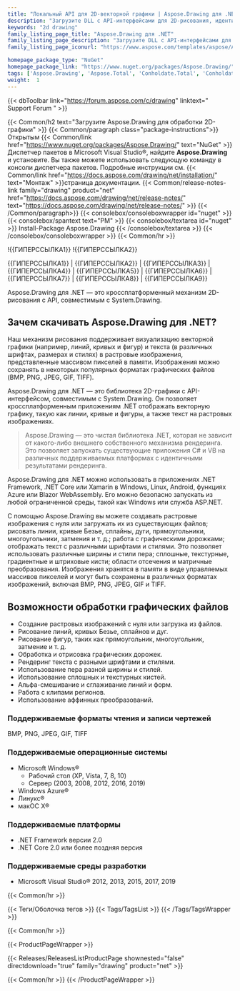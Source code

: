 ```yaml
---
title: "Локальный API для 2D-векторной графики | Aspose.Drawing для .NET"
description: "Загрузите DLL с API-интерфейсами для 2D-рисования, идентичными GDI+, для рендеринга и преобразования векторной графики (линий, кривых и фигур), а также текста с несколькими стилями в приложениях .NET."
keywords: "2d drawing"
family_listing_page_title: "Aspose.Drawing для .NET"
family_listing_page_description: "Загрузите DLL с API-интерфейсами для 2D-рисования, идентичными GDI+, для рендеринга и преобразования векторной графики (линий, кривых и фигур), а также текста с несколькими стилями в приложениях .NET."
family_listing_page_iconurl: "https://www.aspose.com/templates/aspose/App_Themes/V3/images/drawing/272x272/aspose_drawing-for-net.png"

homepage_package_type: "NuGet"
homepage_package_link: "https://www.nuget.org/packages/Aspose.Drawing/"
tags: ['Aspose.Drawing', 'Aspose.Total', 'Conholdate.Total', 'Conholdate', 'Component', 'Library', 'API', 'On-premise-API', 'Microsoft', '.Net-Core', '.Net-Standard', '.NetCore', '.NetStandard', '.NetStandard2.0', 'Standard', 'C#', 'CSharp', 'ASP.NET', 'macOS', 'Windows', 'Azure', 'Linux', 'BMP', 'PNG', 'JPEG', 'GIF', 'TIFF', 'Rendering', 'Text', 'Font', 'Drawing', 'Brush', 'Gradient', 'Pen', 'Line', 'Curve', 'Shape', 'Ellipses', 'Arcs', 'Polygons', 'Splines', 'Paths', 'Blending', 'Clipping', 'Antialiasing', 'Blazor-WebAssembly', 'Geometries', 'Bitmap', 'Text', '2D', 'Bitmap', 'Graphics', 'cross-platform']
weight:  1
---
```


{{< dbToolbar link="https://forum.aspose.com/c/drawing" linktext=" Support Forum " >}}

{{< Common/h2 text="Загрузите Aspose.Drawing для обработки 2D-графики"  >}}
{{< Common/paragraph class="package-instructions">}}
Открытым
{{< Common/link href="https://www.nuget.org/packages/Aspose.Drawing/" text="NuGet"  >}}Диспетчер пакетов в Microsoft Visual Studio®, найдите <b>Aspose.Drawing</b> и установите. Вы также можете использовать следующую команду в консоли диспетчера пакетов. Подробные инструкции см.
{{< Common/link href="https://docs.aspose.com/drawing/net/installation/" text="Монтаж"  >}}страница документации.
{{< Common/release-notes-link family="drawing" product="net" href="https://docs.aspose.com/drawing/net/release-notes/" text="https://docs.aspose.com/drawing/net/release-notes/"  >}}
{{< /Common/paragraph>}}
{{< consolebox/consoleboxwrapper id="nuget" >}}
       {{< consolebox/spantext text="PM" >}}
       {{< consolebox/textarea id="nuget" >}} Install-Package Aspose.Drawing {{< /consolebox/textarea >}}
{{< /consolebox/consoleboxwrapper >}}
{{< Common/hr >}}

!{{ГИПЕРССЫЛКА1}} !{{ГИПЕРССЫЛКА2}}

{{ГИПЕРССЫЛКА1}} | {{ГИПЕРССЫЛКА2}} | {{ГИПЕРССЫЛКА3}} | {{ГИПЕРССЫЛКА4}} | {{ГИПЕРССЫЛКА5}} | {{ГИПЕРССЫЛКА6}} | {{ГИПЕРССЫЛКА7}} | {{ГИПЕРССЫЛКА8}} | {{ГИПЕРССЫЛКА9}}

Aspose.Drawing для .NET — это кроссплатформенный механизм 2D-рисования с API, совместимым с System.Drawing.

## Зачем скачивать Aspose.Drawing для .NET?

Наш механизм рисования поддерживает визуализацию векторной графики (например, линий, кривых и фигур) и текста (в различных шрифтах, размерах и стилях) в растровые изображения, представленные массивом пикселей в памяти. Изображения можно сохранять в некоторых популярных форматах графических файлов (BMP, PNG, JPEG, GIF, TIFF).

Aspose.Drawing для .NET — это библиотека 2D-графики с API-интерфейсом, совместимым с System.Drawing. Он позволяет кроссплатформенным приложениям .NET отображать векторную графику, такую как линии, кривые и фигуры, а также текст на растровых изображениях.

>Aspose.Drawing — это чистая библиотека .NET, которая не зависит от какого-либо внешнего собственного механизма рендеринга. Это позволяет запускать существующие приложения C# и VB на различных поддерживаемых платформах с идентичными результатами рендеринга.

Aspose.Drawing для .NET можно использовать в приложениях .NET Framework, .NET Core или Xamarin в Windows, Linux, Android, функциях Azure или Blazor WebAssembly. Его можно безопасно запускать из любой ограниченной среды, такой как Windows или служба ASP.NET.

С помощью Aspose.Drawing вы можете создавать растровые изображения с нуля или загружать их из существующих файлов; рисовать линии, кривые Безье, сплайны, дуги, прямоугольники, многоугольники, затмения и т. д.; работа с графическими дорожками; отображать текст с различными шрифтами и стилями. Это позволяет использовать различные ширины и стили пера; сплошные, текстурные, градиентные и штриховые кисти; области отсечения и матричные преобразования. Изображения хранятся в памяти в виде управляемых массивов пикселей и могут быть сохранены в различных форматах изображений, включая BMP, PNG, JPEG, GIF и TIFF.

## Возможности обработки графических файлов

- Создание растровых изображений с нуля или загрузка из файлов.
- Рисование линий, кривых Безье, сплайнов и дуг.
- Рисование фигур, таких как прямоугольник, многоугольник, затмение и т. д.
- Обработка и отрисовка графических дорожек.
- Рендеринг текста с разными шрифтами и стилями.
- Использование пера разной ширины и стилей.
- Использование сплошных и текстурных кистей.
- Альфа-смешивание и сглаживание линий и форм.
- Работа с клипами регионов.
- Использование аффинных преобразований.

### Поддерживаемые форматы чтения и записи чертежей

BMP, PNG, JPEG, GIF, TIFF

### Поддерживаемые операционные системы

- Microsoft Windows®
  - Рабочий стол (XP, Vista, 7, 8, 10)
  - Сервер (2003, 2008, 2012, 2016, 2019)
- Windows Azure®
- Линукс®
- макОС Х®

### Поддерживаемые платформы

- .NET Framework версии 2.0
- .NET Core 2.0 или более поздняя версия

### Поддерживаемые среды разработки

- Microsoft Visual Studio® 2012, 2013, 2015, 2017, 2019

{{< Common/hr >}}

{{< Теги/Оболочка тегов >}}
 {{< Tags/TagsList >}}
{{< /Tags/TagsWrapper >}}

{{< Common/hr >}}

{{< ProductPageWrapper >}}
<!-- ReleasesListProductPage-->
   {{< Releases/ReleasesListProductPage shownested="false"  directdownload="true" family="drawing" product="net" >}}
<!-- /ReleasesListProductPage-->
{{< Common/hr >}}
{{< /ProductPageWrapper >}}

